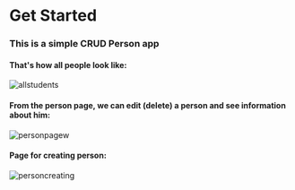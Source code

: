 # Get Started 

### This is a simple CRUD Person app

#### That's how all people look like:
![allstudents](https://github.com/Giorgi1337/CRUDapp/assets/86510574/369e9403-5826-4de9-9ec0-288963959ac3)

#### From the person page, we can edit (delete) a person and see information about him:
![personpagew](https://github.com/Giorgi1337/CRUDapp/assets/86510574/4bbedf60-67ff-4769-af9b-c1123b624de5)

#### Page for creating person:
![personcreating](https://github.com/Giorgi1337/CRUDapp/assets/86510574/897cb1d9-c00e-430d-aa15-be00478b2d17)


